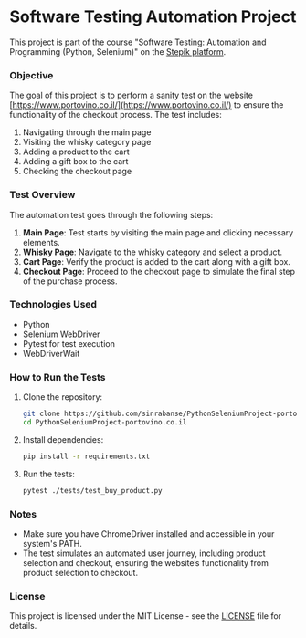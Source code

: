 # Software Testing Automation Project

This project is part of the course "Software Testing: Automation and Programming (Python, Selenium)" on the [Stepik platform](https://stepik.org/).

### Objective
The goal of this project is to perform a sanity test on the website [https://www.portovino.co.il/](https://www.portovino.co.il/) to ensure the functionality of the checkout process. The test includes:

1. Navigating through the main page
2. Visiting the whisky category page
3. Adding a product to the cart
4. Adding a gift box to the cart
5. Checking the checkout page

### Test Overview
The automation test goes through the following steps:

1. **Main Page**: Test starts by visiting the main page and clicking necessary elements.
2. **Whisky Page**: Navigate to the whisky category and select a product.
3. **Cart Page**: Verify the product is added to the cart along with a gift box.
4. **Checkout Page**: Proceed to the checkout page to simulate the final step of the purchase process.

### Technologies Used
- Python
- Selenium WebDriver
- Pytest for test execution
- WebDriverWait

### How to Run the Tests
1. Clone the repository:
    ```bash
    git clone https://github.com/sinrabanse/PythonSeleniumProject-portovino.co.il.git
    cd PythonSeleniumProject-portovino.co.il
    ```

2. Install dependencies:
    ```bash
    pip install -r requirements.txt
    ```

3. Run the tests:
    ```bash
    pytest ./tests/test_buy_product.py
    ```

### Notes
- Make sure you have ChromeDriver installed and accessible in your system's PATH.
- The test simulates an automated user journey, including product selection and checkout, ensuring the website’s functionality from product selection to checkout.

### License
This project is licensed under the MIT License - see the [LICENSE](LICENSE) file for details.
